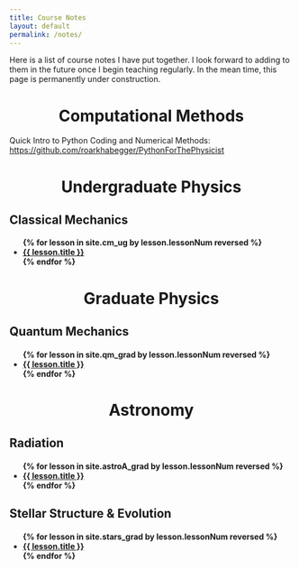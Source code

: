 ```yaml
---
title: Course Notes
layout: default
permalink: /notes/
---
```


Here is a list of course notes I have put together. I look forward to adding to them in the future once I begin teaching regularly. In the mean time, this page is permanently under construction. 

<!-- ################# -->
<!-- Computational Methods -->
<!-- ################# -->
<h1> <center> Computational Methods </center> </h1>
Quick Intro to Python Coding and Numerical Methods: <a href="https://github.com/roarkhabegger/PythonForThePhysicist">https://github.com/roarkhabegger/PythonForThePhysicist </a>


<!-- ################# -->
<!-- UNDERGRAD PHYSICS -->
<!-- ################# -->
<h1> <center> Undergraduate Physics </center> </h1>

<h2> Classical Mechanics </h2>
<h4>
<ul>
{% for lesson in site.cm_ug by lesson.lessonNum reversed %}
    <li><a href="{{ lesson.permalink }}">{{ lesson.title }}  </a></li>
{% endfor %}
</ul>
</h4>

<!-- <h2> Electrodynamics </h2>
<h4>
<ul>
{% for lesson in site.em_ug by lesson.lessonNum reversed %}
    <li><a href="{{ lesson.permalink }}">{{ lesson.title }}  </a></li>
{% endfor %}
</ul>
</h4> -->
<!--
<h2> Quantum Mechanics </h2>
<h4>
<ul>
{% for lesson in site.qm_ug by lesson.lessonNum reversed %}
    <li><a href="{{ lesson.permalink }}">{{ lesson.title }}  </a></li>
{% endfor %}
</ul>
</h4> -->

<!-- <h2> Statistical Mechanics & Thermodynamics </h2>
<h4>
<ul>
{% for lesson in site.sm_ug by lesson.lessonNum reversed %}
    <li><a href="{{ lesson.permalink }}">{{ lesson.title }}  </a></li>
{% endfor %}
</ul>
</h4> -->


<!-- ################# -->
<!-- GRAD PHYSICS      -->
<!-- ################# -->
<h1> <center> Graduate Physics </center> </h1>
<!--
<h2> Classical Mechanics </h2>
<h4>
<ul>
{% for lesson in site.cm_grad by lesson.lessonNum reversed %}
   <li><a href="{{ lesson.permalink }}"> {{ lesson.title }} </a></li>
{% endfor %}
</ul>
</h4> -->
<!--
<h2> Electromagnetism </h2>
<h4>
<ul>
{% for lesson in site.em_grad by lesson.lessonNum reversed %}
   <li><a href="{{ lesson.permalink }}"> {{ lesson.title }} </a></li>
{% endfor %}
</ul>
</h4> -->


<h2> Quantum Mechanics </h2>
<h4>
<ul>
{% for lesson in site.qm_grad by lesson.lessonNum reversed %}
    <li><a href="{{ lesson.permalink }}">{{ lesson.title }}  </a></li>
{% endfor %}
</ul>
</h4>


<!-- ################# -->
<!-- ASTRONOMY         -->
<!-- ################# -->
<h1> <center> Astronomy </center> </h1>

<h2> Radiation </h2>
<h4>
<ul>
{% for lesson in site.astroA_grad by lesson.lessonNum reversed %}
    <li><a href="{{ lesson.permalink }}">{{ lesson.title }}  </a></li>
{% endfor %}
</ul>
</h4>
<!--
<h2> Dynamics </h2>
<h4>
<ul>
{% for lesson in site.astroB_grad by lesson.lessonNum reversed %}
    <li><a href="{{ lesson.permalink }}">{{ lesson.title }}  </a></li>
{% endfor %}
</ul>
</h4> -->

<!-- <h2> Observational Astronomy </h2>
<h4>
<ul>
{% for lesson in site.obs_grad by lesson.lessonNum reversed %}
    <li><a href="{{ lesson.permalink }}">{{ lesson.title }}  </a></li>
{% endfor %}
</ul>
</h4> -->


<h2> Stellar Structure & Evolution </h2>
<h4>
<ul>
{% for lesson in site.stars_grad by lesson.lessonNum reversed %}
    <li><a href="{{ lesson.permalink }}">{{ lesson.title }}  </a></li>
{% endfor %}
</ul>
</h4>


<!-- <h2> Observational Cosmology </h2>
<h4>
<ul>
{% for lesson in site.cosmo_grad by lesson.lessonNum reversed %}
    <li><a href="{{ lesson.permalink }}">{{ lesson.title }}  </a></li>
{% endfor %}
</ul>
</h4>

<h2> Galaxies </h2>
<h4>
<ul>
{% for lesson in site.gals_grad by lesson.lessonNum reversed %}
    <li><a href="{{ lesson.permalink }}">{{ lesson.title }}  </a></li>
{% endfor %}
</ul>
</h4>

<h2> Interstellar Medium </h2>
<h4>
<ul>
{% for lesson in site.ism_grad by lesson.lessonNum reversed %}
    <li><a href="{{ lesson.permalink }}">{{ lesson.title }}  </a></li>
{% endfor %}
</ul>
</h4> -->
